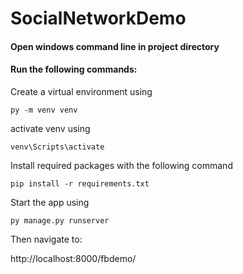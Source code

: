 # SocialNetworkDemo

#### Open windows command line in project directory
#### Run the following commands:

Create a virtual environment using

```
py -m venv venv
```

activate venv using

```
venv\Scripts\activate
```

Install required packages with the following command

```
pip install -r requirements.txt
```

Start the app using 

```
py manage.py runserver
```

Then navigate to:

http://localhost:8000/fbdemo/